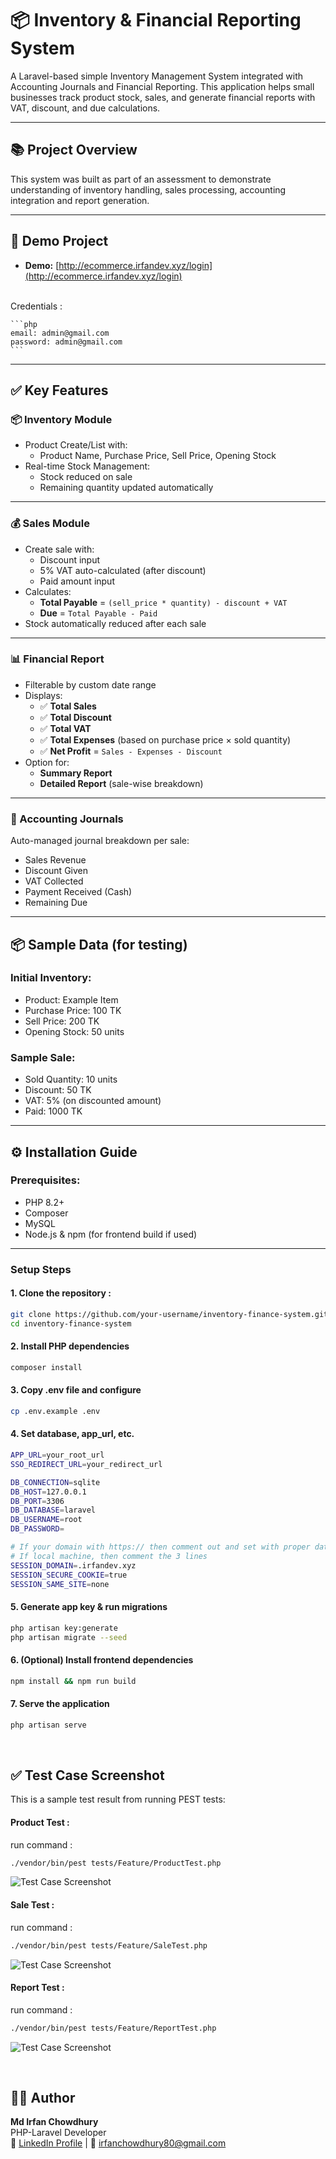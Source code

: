 # 📦 Inventory & Financial Reporting System

A Laravel-based simple Inventory Management System integrated with Accounting Journals and Financial Reporting. This application helps small businesses track product stock, sales, and generate financial reports with VAT, discount, and due calculations.

---

## 📚 Project Overview

This system was built as part of an assessment to demonstrate understanding of inventory handling, sales processing, accounting integration and report generation.

---

## 📁 Demo Project


- **Demo:** [http://ecommerce.irfandev.xyz/login](http://ecommerce.irfandev.xyz/login)
<br>
Credentials :

    ```php
    email: admin@gmail.com
    password: admin@gmail.com
    ```
---

## ✅ Key Features

### 📦 Inventory Module
- Product Create/List with:
  - Product Name, Purchase Price, Sell Price, Opening Stock
- Real-time Stock Management:
  - Stock reduced on sale
  - Remaining quantity updated automatically

---

### 💰 Sales Module
- Create sale with:
  - Discount input
  - 5% VAT auto-calculated (after discount)
  - Paid amount input
- Calculates:
  - **Total Payable** = `(sell_price * quantity) - discount + VAT`
  - **Due** = `Total Payable - Paid`
- Stock automatically reduced after each sale

---

### 📊 Financial Report
- Filterable by custom date range
- Displays:
  - ✅ **Total Sales**
  - ✅ **Total Discount**
  - ✅ **Total VAT**
  - ✅ **Total Expenses** (based on purchase price × sold quantity)
  - ✅ **Net Profit** = `Sales - Expenses - Discount`
- Option for:
  - **Summary Report**
  - **Detailed Report** (sale-wise breakdown)

---

### 📘 Accounting Journals
Auto-managed journal breakdown per sale:
- Sales Revenue
- Discount Given
- VAT Collected
- Payment Received (Cash)
- Remaining Due

---

## 📦 Sample Data (for testing)

### Initial Inventory:
- Product: Example Item
- Purchase Price: 100 TK
- Sell Price: 200 TK
- Opening Stock: 50 units

### Sample Sale:
- Sold Quantity: 10 units
- Discount: 50 TK
- VAT: 5% (on discounted amount)
- Paid: 1000 TK


---

## ⚙️ Installation Guide

### Prerequisites:
- PHP 8.2+
- Composer
- MySQL
- Node.js & npm (for frontend build if used)

---

### Setup Steps

#### 1. Clone the repository :

```bash
git clone https://github.com/your-username/inventory-finance-system.git
cd inventory-finance-system
```

#### 2. Install PHP dependencies

```bash
composer install
```

#### 3. Copy .env file and configure

```bash
cp .env.example .env
```

#### 4. Set database, app_url, etc.

```bash
APP_URL=your_root_url
SSO_REDIRECT_URL=your_redirect_url

DB_CONNECTION=sqlite
DB_HOST=127.0.0.1
DB_PORT=3306
DB_DATABASE=laravel
DB_USERNAME=root
DB_PASSWORD=

# If your domain with https:// then comment out and set with proper data
# If local machine, then comment the 3 lines
SESSION_DOMAIN=.irfandev.xyz
SESSION_SECURE_COOKIE=true
SESSION_SAME_SITE=none
```

#### 5. Generate app key & run migrations

```bash
php artisan key:generate
php artisan migrate --seed
```


#### 6. (Optional) Install frontend dependencies

```bash
npm install && npm run build

```

#### 7. Serve the application
```bash
php artisan serve
```

<br>

## ✅ Test Case Screenshot

This is a sample test result from running PEST tests:

#### Product Test :

run command : 
```bash
./vendor/bin/pest tests/Feature/ProductTest.php
```

![Test Case Screenshot](https://snipboard.io/6KcY9w.jpg)


#### Sale Test :

run command : 
```bash
./vendor/bin/pest tests/Feature/SaleTest.php
```

![Test Case Screenshot](https://snipboard.io/yluNnp.jpg)

#### Report Test :

run command : 
```bash
./vendor/bin/pest tests/Feature/ReportTest.php
```

![Test Case Screenshot](https://snipboard.io/zaHcEI.jpg)


<br>

## 👨‍💻 Author

**Md Irfan Chowdhury** <br>
PHP-Laravel Developer  <br>
🔗 [LinkedIn Profile](https://www.linkedin.com/in/irfan-chowdhury/) | 📧 [irfanchowdhury80@gmail.com](irfanchowdhury80@gmail.com)
